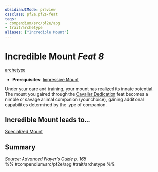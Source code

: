 ```yaml
---
obsidianUIMode: preview
cssclass: pf2e,pf2e-feat
tags:
- compendium/src/pf2e/apg
- trait/archetype
aliases: ["Incredible Mount"]
---
```

# Incredible Mount  *Feat 8*  
[archetype](../../Rules/traits/archetype.md)  

- **Prerequisites**: [Impressive Mount](impressive-mount-apg.md)

Under your care and training, your mount has realized its innate potential. The mount you gained through the [Cavalier Dedication](cavalier-dedication-apg.md) feat becomes a nimble or savage animal companion (your choice), gaining additional capabilities determined by the type of companion.

## Incredible Mount leads to...

[Specialized Mount](specialized-mount-apg.md)

## Summary

*Source: Advanced Player's Guide p. 165*  
%% #compendium/src/pf2e/apg #trait/archetype %%